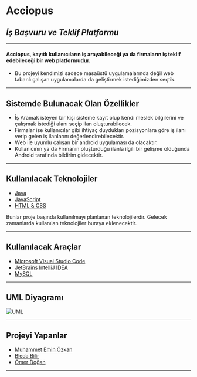 # Acciopus
## _İş Başvuru ve Teklif Platformu_
------





#### Acciopus, kayıtlı kullanıcıların iş arayabileceği ya da firmaların iş teklif edebileceği bir web platformudur.

- Bu projeyi kendimizi sadece masaüstü uygulamalarında değil web tabanlı çalışan uygulamalarda da geliştirmek istediğimizden seçtik. 


------


## Sistemde Bulunacak Olan Özellikler

- İş Aramak isteyen bir kişi sisteme kayıt olup kendi meslek bilgilerini ve çalışmak istediği alanı seçip ilan oluşturabilecek.
- Firmalar ise kullanıcılar gibi ihtiyaç duydukları pozisyonlara göre iş ilanı verip gelen iş ilanlarını değerlendirebilecektir.
- Web ile uyumlu çalışan bir android uygulaması da olacaktır.
- Kullanıcının ya da Firmanın oluşturduğu ilanla ilgili bir gelişme olduğunda Android tarafında bildirim gidecektir.

-------



## Kullanılacak Teknolojiler

- [Java](https://www.java.com/tr/ "Java")
- [JavaScript](https://www.javascript.com/ "JavaScript") 
- [HTML & CSS](https://html.com/ "HTML & CSS")

Bunlar proje başında kullanılmayı planlanan teknolojilerdir. Gelecek zamanlarda kullanılan teknolojiler buraya eklenecektir.

------

## Kullanılacak Araçlar

- [Microsoft Visual Studio Code](https://code.visualstudio.com/ "Microsoft Visual Studio Code")
- [JetBrains IntelliJ IDEA](https://www.jetbrains.com/idea/ "JetBrains IntelliJ IDEA")
- [MySQL](https://www.mysql.com/ "MySQL")


----
## UML Diyagramı

![UML](https://i.hizliresim.com/s5wwcr5.PNG "UML Diyagramı")

-----

## Projeyi Yapanlar

- [Muhammet Emin Özkan](https://github.com/eminozkan "eminozkan")
- [Bleda Bilir](https://github.com/BledaBilir01 "bledabilir01")
- [Ömer Doğan](https://github.com/qumer0 "omerdogan")

-----